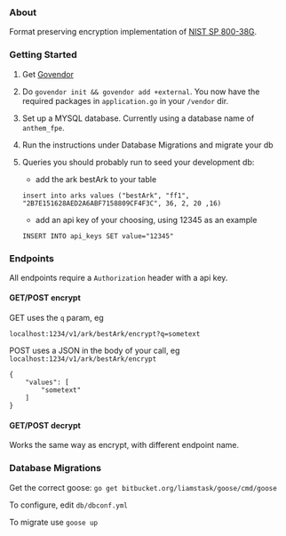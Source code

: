 ### About

Format preserving encryption implementation of [NIST SP 800-38G](http://dx.doi.org/10.6028/NIST.SP.800-38G).

### Getting Started
1. Get [Govendor](https://github.com/kardianos/govendor)
2. Do `govendor init && govendor add +external`. You now have the required packages in `application.go` in your `/vendor` dir.
3. Set up a MYSQL database. Currently using a database name of `anthem_fpe`.
4. Run the instructions under Database Migrations and migrate your db
5. Queries you should probably run to seed your development db:
    - add the ark bestArk to your table

    `insert into arks values ("bestArk", "ff1", "2B7E151628AED2A6ABF7158809CF4F3C", 36, 2, 20 ,16)`
    - add an api key of your choosing, using 12345 as an example
    
    `INSERT INTO api_keys SET value="12345"`

### Endpoints
All endpoints require a `Authorization` header with a api key.

#### GET/POST encrypt
GET uses the `q` param, eg

`localhost:1234/v1/ark/bestArk/encrypt?q=sometext`

POST uses a JSON in the body of your call, eg
`localhost:1234/v1/ark/bestArk/encrypt`

```
{
    "values": [
        "sometext"
    ]
}
```

#### GET/POST decrypt
Works the same way as encrypt, with different endpoint name.

### Database Migrations
Get the correct goose:
`go get bitbucket.org/liamstask/goose/cmd/goose`

To configure, edit `db/dbconf.yml`

To migrate use `goose up`